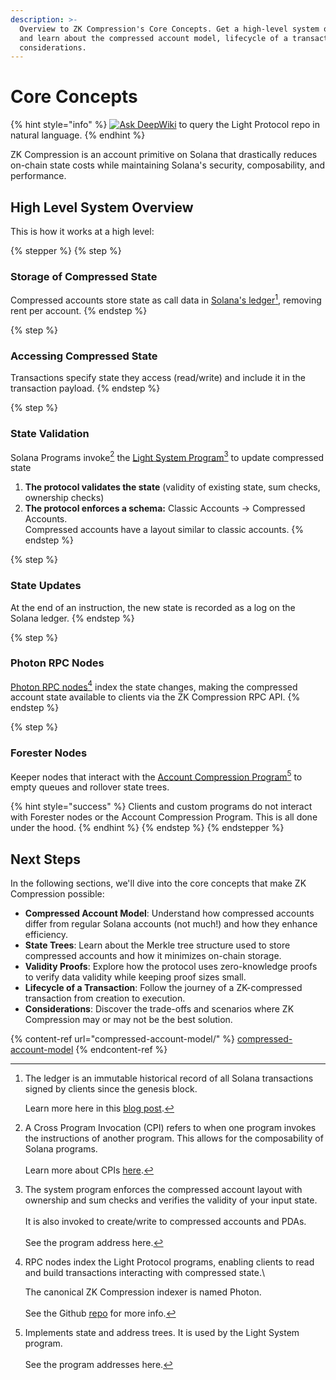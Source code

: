 ```yaml
---
description: >-
  Overview to ZK Compression's Core Concepts. Get a high-level system overview
  and learn about the compressed account model, lifecycle of a transaction, and
  considerations.
---
```


# Core Concepts

{% hint style="info" %}
[![Ask DeepWiki](https://deepwiki.com/badge.svg)](https://deepwiki.com/Lightprotocol/light-protocol) to query the Light Protocol repo in natural language.
{% endhint %}

ZK Compression is an account primitive on Solana that drastically reduces on-chain state costs while maintaining Solana's security, composability, and performance.

## High Level System Overview

This is how it works at a high level:

{% stepper %}
{% step %}
### **Storage of Compressed State**

Compressed accounts store state as call data in [Solana's ledger](#user-content-fn-1)[^1], removing rent per account.
{% endstep %}

{% step %}
### **Accessing Compressed State**

Transactions specify state they access (read/write) and include it in the transaction payload.
{% endstep %}

{% step %}
### **State Validation**

Solana Programs invoke[^2] the [Light System Program](#user-content-fn-3)[^3] to update compressed state

1. **The protocol validates the state** (validity of existing state, sum checks, ownership checks)
2. **The protocol enforces a schema:** Classic Accounts → Compressed Accounts.\
   Compressed accounts have a layout similar to classic accounts.
{% endstep %}

{% step %}
### **State Updates**

At the end of an instruction, the new state is recorded as a log on the Solana ledger.
{% endstep %}

{% step %}
### **Photon RPC Nodes**

[Photon RPC nodes](#user-content-fn-4)[^4] index the state changes, making the compressed account state available to clients via the ZK Compression RPC API.
{% endstep %}

{% step %}
### Forester Nodes

Keeper nodes that interact with the [Account Compression Program](#user-content-fn-5)[^5] to empty queues and rollover state trees.

{% hint style="success" %}
Clients and custom programs do not interact with Forester nodes or the Account Compression Program. This is all done under the hood.
{% endhint %}
{% endstep %}
{% endstepper %}

## Next Steps

In the following sections, we'll dive into the core concepts that make ZK Compression possible:

* **Compressed Account Model**: Understand how compressed accounts differ from regular Solana accounts (not much!) and how they enhance efficiency.
* **State Trees**: Learn about the Merkle tree structure used to store compressed accounts and how it minimizes on-chain storage.
* **Validity Proofs**: Explore how the protocol uses zero-knowledge proofs to verify data validity while keeping proof sizes small.
* **Lifecycle of a Transaction**: Follow the journey of a ZK-compressed transaction from creation to execution.
* **Considerations**: Discover the trade-offs and scenarios where ZK Compression may or may not be the best solution.

{% content-ref url="compressed-account-model/" %}
[compressed-account-model](compressed-account-model/)
{% endcontent-ref %}

[^1]: The ledger is an immutable historical record of all Solana transactions signed by clients since the genesis block.

    Learn more here in this [blog post](https://www.helius.dev/blog/all-you-need-to-know-about-compression-on-solana#state-vs-ledger).

[^2]: A Cross Program Invocation (CPI) refers to when one program invokes the instructions of another program. This allows for the composability of Solana programs.\
    \
    Learn more about CPIs [here](https://solana.com/docs/core/cpi).

[^3]: The system program enforces the compressed account layout with ownership and sum checks and verifies the validity of your input state.\
    \
    It is also invoked to create/write to compressed accounts and PDAs.\
    \
    See the program address here.

[^4]: RPC nodes index the Light Protocol programs, enabling clients to read and build transactions interacting with compressed state.\\

    The canonical ZK Compression indexer is named Photon.\
    \
    See the Github [repo](https://github.com/helius-labs/photon) for more info.

[^5]: Implements state and address trees. It is used by the Light System program.\
    \
    See the program addresses here.
